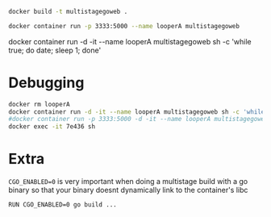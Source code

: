 
```bash
docker build -t multistagegoweb .
```

```bash
docker container run -p 3333:5000 --name looperA multistagegoweb
```

docker container run -d -it --name looperA multistagegoweb sh -c 'while true; do date; sleep 1; done'

# Debugging

```bash
docker rm looperA
docker container run -d -it --name looperA multistagegoweb sh -c 'while true; do date; sleep 1; done'
#docker container run -p 3333:5000 -d -it --name looperA multistagegoweb sh -c 'while true; do date; sleep 1; done'
docker exec -it 7e436 sh 
```

# Extra

`CGO_ENABLED=0` is very important when doing a multistage build with a go binary so that your binary doesnt dynamically link to the container's libc

```bash
RUN CGO_ENABLED=0 go build ...
```